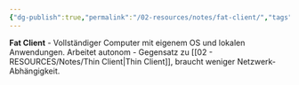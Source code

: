 ```yaml
---
{"dg-publish":true,"permalink":"/02-resources/notes/fat-client/","tags":["client/vollständig","computer/autonom","informatik/netzwerk"],"noteIcon":"","updated":"2025-09-10T16:35:17.308+02:00"}
---
```



**Fat Client** - Vollständiger Computer mit eigenem OS und lokalen Anwendungen.
Arbeitet autonom - Gegensatz zu [[02 - RESOURCES/Notes/Thin Client\|Thin Client]], braucht weniger Netzwerk-Abhängigkeit.